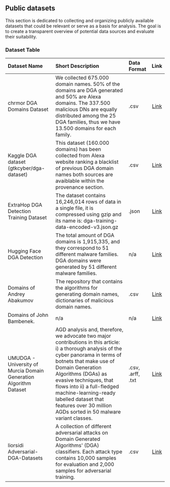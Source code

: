 ## Public datasets

This section is dedicated to collecting and organizing publicly available datasets that could be relevant or serve as a basis for analysis. The goal is to create a transparent overview of potential data sources and evaluate their suitability.

### Dataset Table

| **Dataset Name**                                                      | **Short Description**                                                                                                                                                                                                                                                                                                                                                                         | **Data Format**                                     | **Link**                                                             | 
|:----------------------------------------------------------------------|:----------------------------------------------------------------------------------------------------------------------------------------------------------------------------------------------------------------------------------------------------------------------------------------------------------------------------------------------------------------------------------------------|:----------------------------------------------------|:--------------------------------------------------------------------:|
| chrmor DGA Domains Dataset                                            | We collected 675.000 domain names. 50% of the domains are DGA generated and 50% are Alexa domains. The 337.500 malicious DNs are equally distributed among the 25 DGA families, thus we have 13.500 domains for each family.                                                                                                                                                                  | .csv                                                | [Link](https://github.com/chrmor/DGA_domains_dataset)                |    
| Kaggle DGA dataset (gtkcyber/dga-dataset)                             | This dataset (160.000 domains) has been collected from Alexa website ranking a blacklist of previous DGA domain names both sources are avaiblable within the provenance section.                                                                                                                                                                                                              | .csv                                                | [Link](https://www.kaggle.com/datasets/gtkcyber/dga-dataset/data)    |
| ExtraHop DGA Detection Training Dataset                               | The dataset contains 16,246,014 rows of data in a single file, it is compressed using gzip and its name is: dga-training-data-encoded-v3.json.gz                                                                                                                                                                                                                                              | .json                                               | [Link](https://github.com/ExtraHop/DGA-Detection-Training-Dataset)   |
| Hugging Face DGA Detection                                            | The total amount of DGA domains is 1,915,335, and they correspond to 51 different malware families. DGA domains were generated by 51 different malware families.                                                                                                                                                                                                                              | n/a                                                 | [Link](https://huggingface.co/datasets/harpomaxx/dga-detection)      |
| Domains of Andrey Abakumov                                            | The repository that contains the algorithms for generating domain names, dictionaries of malicious domain names.                                                                                                                                                                                                                                                                              | .csv                                                | [Link](https://github.com/andrewaeva/DGA)                            |
| Domains of John Bambenek.                                             | n/a                                                                                                                                                                                                                                                                                                                                                                                           | n/a                                                 | [Link](https://osint.bambenekconsulting.com/feeds/)                  |
| UMUDGA - University of Murcia Domain Generation Algorithm Dataset     | AGD analysis and, therefore, we advocate two major contributions in this article: i) a thorough analysis of the cyber panorama in terms of botnets that make use of Domain Generation Algorithms (DGAs) as evasive techniques, that flows into ii) a full-fledged machine-learning-ready labelled dataset that features over 30 million AGDs sorted in 50 malware variant classes.            | .csv, .arff, .txt                                   | [Link](https://osint.bambenekconsulting.com/feeds/)                  |
| liorsidi Adversarial-DGA-Datasets                                     | A collection of different adversarial attacks on Domain Generated Algorithms' (DGA) classifiers. Each attack type contains 10,000 samples for evaluation and 2,000 samples for adversarial training.                                                                                                                                                                                          | .csv                                                | [Link](https://github.com/liorsidi/Adversarial-DGA-Datasets)         |
